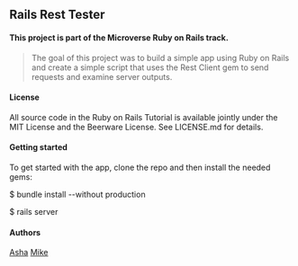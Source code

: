 ## Rails Rest Tester

#### This project is part of the Microverse Ruby on Rails track.

> The goal of this project was to build a simple app using Ruby on Rails and create a simple script that uses the Rest Client gem to send requests and examine server outputs.


#### License

All source code in the Ruby on Rails Tutorial is available jointly under the MIT License and the Beerware License. See LICENSE.md for details.

#### Getting started

To get started with the app, clone the repo and then install the needed gems:

$ bundle install --without production

$ rails server

#### Authors

[Asha](https://github.com/Ashah15) [Mike](https://github.com/MarvellousUbani)